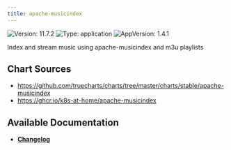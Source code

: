 ```yaml
---
title: apache-musicindex
---
```


![Version: 11.7.2](https://img.shields.io/badge/Version-11.7.2-informational?style=flat-square) ![Type: application](https://img.shields.io/badge/Type-application-informational?style=flat-square) ![AppVersion: 1.4.1](https://img.shields.io/badge/AppVersion-1.4.1-informational?style=flat-square)

Index and stream music using apache-musicindex and m3u playlists

## Chart Sources

- https://github.com/truecharts/charts/tree/master/charts/stable/apache-musicindex
- https://ghcr.io/k8s-at-home/apache-musicindex

## Available Documentation

- [**Changelog**](./CHANGELOG.md)

